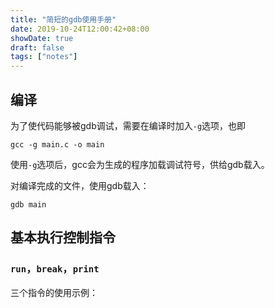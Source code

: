 ```yaml
---
title: "简短的gdb使用手册"
date: 2019-10-24T12:00:42+08:00
showDate: true
draft: false
tags: ["notes"]
---
```


## 编译

为了使代码能够被gdb调试，需要在编译时加入`-g`选项，也即

```shell
gcc -g main.c -o main
```

使用`-g`选项后，gcc会为生成的程序加载调试符号，供给gdb载入。

对编译完成的文件，使用gdb载入：

```shell
gdb main
```

## 基本执行控制指令

### `run`，`break`，`print`

三个指令的使用示例：
